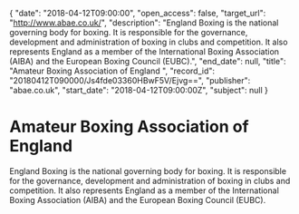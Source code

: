{
  "date": "2018-04-12T09:00:00", 
  "open_access": false, 
  "target_url": "http://www.abae.co.uk/", 
  "description": "England Boxing is the national governing body for boxing. It is responsible for the governance, development and administration of boxing in clubs and competition. It also represents England as a member of the International Boxing Association (AIBA) and the European Boxing Council (EUBC).", 
  "end_date": null, 
  "title": "Amateur Boxing Association of England ", 
  "record_id": "20180412T090000/Js4fde03360HBwF5V/Ejvg==", 
  "publisher": "abae.co.uk", 
  "start_date": "2018-04-12T09:00:00Z", 
  "subject": null
}

# Amateur Boxing Association of England 

England Boxing is the national governing body for boxing. It is responsible for the governance, development and administration of boxing in clubs and competition. It also represents England as a member of the International Boxing Association (AIBA) and the European Boxing Council (EUBC).